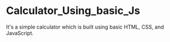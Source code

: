 # Calculator_Using_basic_Js
It's a simple calculator which is built using basic HTML, CSS, and JavaScript.
